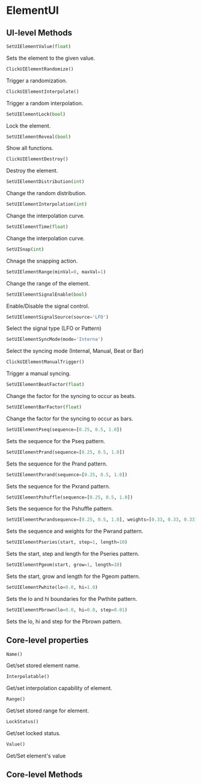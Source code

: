 # ElementUI 

## UI-level Methods

```python
SetUIElementValue(float)
```
Sets the element to the given value.

```python
ClickUIElementRandomize()
```
Trigger a randomization.

```python
ClickUIElementInterpolate()
```
Trigger a random interpolation.

```python
SetUIElementLock(bool)
```
Lock the element.

```python
SetUIElementReveal(bool)
```
Show all functions.

```python
ClickUIElementDestroy()
```
Destroy the element.

```python
SetUIElementDistribution(int)
```
Change the random distribution.

```python
SetUIElementInterpolation(int)
```
Change the interpolation curve.

```python
SetUIElementTime(float)
```
Change the interpolation curve.

```python
SetUISnap(int)
```
Chnage the snapping action.

```python
SetUIElementRange(minVal=0, maxVal=1)
```
Change the range of the element.

```python
SetUIElementSignalEnable(bool)
```
Enable/Disable the signal control.

```python
SetUIElementSignalSource(source='LFO')
```
Select the signal type (LFO or Pattern)

```python
SetUIElementSyncMode(mode='Interna')
```
Select the syncing mode (Internal, Manual, Beat or Bar)

```python
ClickUIElementManualTrigger()
```
Trigger a manual syncing.

```python
SetUIElementBeatFactor(float)
```
Change the factor for the syncing to occur as beats.

```python
SetUIElementBarFactor(float)
```
Change the factor for the syncing to occur as bars.

```python
SetUIElementPseq(sequence=[0.25, 0.5, 1.0])
```
Sets the sequence for the Pseq pattern.

```python
SetUIElementPrand(sequence=[0.25, 0.5, 1.0])
```
Sets the sequence for the Prand pattern.

```python
SetUIElementPxrand(sequence=[0.25, 0.5, 1.0])
```
Sets the sequence for the Pxrand pattern.

```python
SetUIElementPshuffle(sequence=[0.25, 0.5, 1.0])
```
Sets the sequence for the Pshuffle pattern.

```python
SetUIElementPwrandsequence=[0.25, 0.5, 1.0], weights=[0.33, 0.33, 0.33])
```
Sets the sequence and weights for the Pwrand pattern.


```python
SetUIElementPseries(start, step=1, length=10)
```
Sets the start, step and length for the Pseries pattern.


```python
SetUIElementPgeom(start, grow=1, length=10)
```
Sets the start, grow and length for the Pgeom pattern.

```python
SetUIElementPwhite(lo=0.0, hi=1.0)
```
Sets the lo and hi boundaries for the Pwthite pattern.


```python
SetUIElementPbrown(lo=0.0, hi=0.0, step=0.01)
```
Sets the lo, hi and step for the Pbrown pattern.


## Core-level properties

```python
Name()
```
Get/set stored element name.

```python
Interpolatable()
```
Get/set interpolation capability of element.

```python
Range()
```
Get/set stored range for element.

```python
LockStatus()
```
Get/set locked status.

```python
Value()
```
Get/Set element's value

## Core-level Methods
